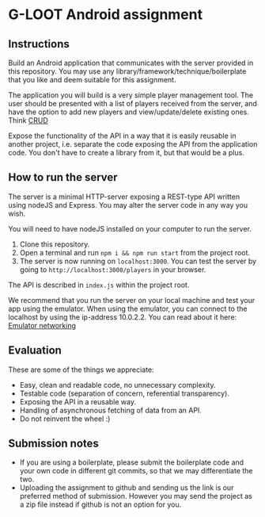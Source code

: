 
# G-LOOT Android assignment
## Instructions
Build an Android application that communicates with the server provided in this repository. You may use any library/framework/technique/boilerplate that you like and deem suitable for this assignment. 

The application you will build is a very simple player management tool. The user should be presented with a list of players received from the server, and have the option to add new players and view/update/delete existing ones. Think [CRUD](https://en.wikipedia.org/wiki/Create,_read,_update_and_delete)

Expose the functionality of the API in a way that it is easily reusable in another project, i.e. separate the code exposing the API from the application code. You don't have to create a library from it, but that would be a plus.

## How to run the server
The server is a minimal HTTP-server exposing a REST-type API written using nodeJS and Express. You may alter the server code in any way you wish.

You will need to have nodeJS installed on your computer to run the server.

 1. Clone this repository.
 2. Open a terminal and run `npm i && npm run start` from the project root.
 3. The server is now running on `localhost:3000`. You can test the server by going to `http://localhost:3000/players` in your browser.

The API is described in `index.js` within the project root.

We recommend that you run the server on your local machine and test your app using the emulator. When using the emulator, you can connect to the localhost by using the ip-address 10.0.2.2. You can read about it here: [Emulator networking](https://developer.android.com/studio/run/emulator-networking)

## Evaluation
These are some of the things we appreciate:

 - Easy, clean and readable code, no unnecessary complexity.
 - Testable code (separation of concern, referential transparency).
 - Exposing the API in a reusable way.
 - Handling of asynchronous fetching of data from an API.
 - Do not reinvent the wheel :)
 
## Submission notes
 -  If you are using a boilerplate, please submit the boilerplate code and your own code in different git commits, so that we may differentiate the two.
 - Uploading the assignment to github and sending us the link is our preferred method of submission. However you may send the project as a zip file instead if github is not an option for you.
